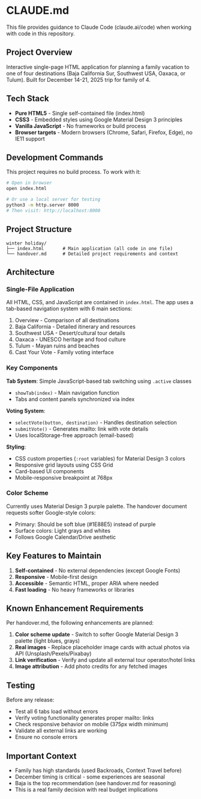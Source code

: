 # CLAUDE.md

This file provides guidance to Claude Code (claude.ai/code) when working with code in this repository.

## Project Overview

Interactive single-page HTML application for planning a family vacation to one of four destinations (Baja California Sur, Southwest USA, Oaxaca, or Tulum). Built for December 14-21, 2025 trip for family of 4.

## Tech Stack

- **Pure HTML5** - Single self-contained file (index.html)
- **CSS3** - Embedded styles using Google Material Design 3 principles
- **Vanilla JavaScript** - No frameworks or build process
- **Browser targets** - Modern browsers (Chrome, Safari, Firefox, Edge), no IE11 support

## Development Commands

This project requires no build process. To work with it:

```bash
# Open in browser
open index.html

# Or use a local server for testing
python3 -m http.server 8000
# Then visit: http://localhost:8000
```

## Project Structure

```
winter holiday/
├── index.html       # Main application (all code in one file)
└── handover.md      # Detailed project requirements and context
```

## Architecture

### Single-File Application
All HTML, CSS, and JavaScript are contained in `index.html`. The app uses a tab-based navigation system with 6 main sections:
1. Overview - Comparison of all destinations
2. Baja California - Detailed itinerary and resources
3. Southwest USA - Desert/cultural tour details
4. Oaxaca - UNESCO heritage and food culture
5. Tulum - Mayan ruins and beaches
6. Cast Your Vote - Family voting interface

### Key Components

**Tab System**: Simple JavaScript-based tab switching using `.active` classes
- `showTab(index)` - Main navigation function
- Tabs and content panels synchronized via index

**Voting System**:
- `selectVote(button, destination)` - Handles destination selection
- `submitVote()` - Generates mailto: link with vote details
- Uses localStorage-free approach (email-based)

**Styling**:
- CSS custom properties (`:root` variables) for Material Design 3 colors
- Responsive grid layouts using CSS Grid
- Card-based UI components
- Mobile-responsive breakpoint at 768px

### Color Scheme

Currently uses Material Design 3 purple palette. The handover document requests softer Google-style colors:
- Primary: Should be soft blue (#1E88E5) instead of purple
- Surface colors: Light grays and whites
- Follows Google Calendar/Drive aesthetic

## Key Features to Maintain

1. **Self-contained** - No external dependencies (except Google Fonts)
2. **Responsive** - Mobile-first design
3. **Accessible** - Semantic HTML, proper ARIA where needed
4. **Fast loading** - No heavy frameworks or libraries

## Known Enhancement Requirements

Per handover.md, the following enhancements are planned:

1. **Color scheme update** - Switch to softer Google Material Design 3 palette (light blues, grays)
2. **Real images** - Replace placeholder image cards with actual photos via API (Unsplash/Pexels/Pixabay)
3. **Link verification** - Verify and update all external tour operator/hotel links
4. **Image attribution** - Add photo credits for any fetched images

## Testing

Before any release:
- Test all 6 tabs load without errors
- Verify voting functionality generates proper mailto: links
- Check responsive behavior on mobile (375px width minimum)
- Validate all external links are working
- Ensure no console errors

## Important Context

- Family has high standards (used Backroads, Context Travel before)
- December timing is critical - some experiences are seasonal
- Baja is the top recommendation (see handover.md for reasoning)
- This is a real family decision with real budget implications
